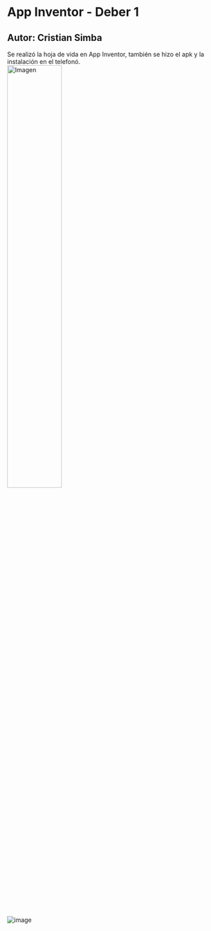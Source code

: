 # App Inventor - Deber 1
## Autor: Cristian Simba
Se realizó la hoja de vida en App Inventor, también se hizo el apk y la instalación en el telefonó.
<br>
<img src="https://github.com/cristian-simba/AppInventor/assets/117742977/e4183836-aa19-431e-83be-82057e2e28e5" style="width:50%;" alt="Imagen">

![image](https://github.com/cristian-simba/AppInventor/assets/117742977/cb22e711-37aa-43c6-9a1e-be85be64e345)
